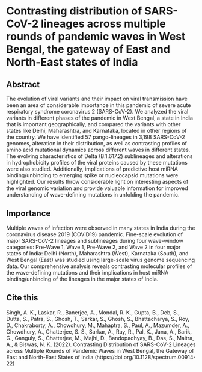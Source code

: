 # Contrasting distribution of SARS-CoV-2 lineages across multiple rounds of pandemic waves in West Bengal, the gateway of East and North-East states of India

## Abstract
The evolution of viral variants and their impact on viral transmission have been an area of considerable importance in this pandemic of severe acute respiratory syndrome coronavirus 2 (SARS-CoV-2). We analyzed the viral variants in different phases of the pandemic in West Bengal, a state in India that is important geographically, and compared the variants with other states like Delhi, Maharashtra, and Karnataka, located in other regions of the country. We have identified 57 pango-lineages in 3,198 SARS-CoV-2 genomes, alteration in their distribution, as well as contrasting profiles of amino acid mutational dynamics across different waves in different states. The evolving characteristics of Delta (B.1.617.2) sublineages and alterations in hydrophobicity profiles of the viral proteins caused by these mutations were also studied. Additionally, implications of predictive host miRNA binding/unbinding to emerging spike or nucleocapsid mutations were highlighted. Our results throw considerable light on interesting aspects of the viral genomic variation and provide valuable information for improved understanding of wave-defining mutations in unfolding the pandemic.

## Importance
Multiple waves of infection were observed in many states in India during the coronavirus disease 2019 (COVID19) pandemic. Fine-scale evolution of major SARS-CoV-2 lineages and sublineages during four wave-window categories: Pre-Wave 1, Wave 1, Pre-Wave 2, and Wave 2 in four major states of India: Delhi (North), Maharashtra (West), Karnataka (South), and West Bengal (East) was studied using large-scale virus genome sequencing data. Our comprehensive analysis reveals contrasting molecular profiles of the wave-defining mutations and their implications in host miRNA binding/unbinding of the lineages in the major states of India.

## Cite this
<link>Singh</link>, A. K., <link>Laskar</link>, R., <link>Banerjee</link>, A., <link>Mondal</link>, R. K., <link>Gupta</link>, B., <link>Deb</link>, S., <link>Dutta</link>, S., <link>Patra</link>, S., <link>Ghosh</link>, T., <link>Sarkar</link>, S., <link>Ghosh</link>, S., <link>Bhattacharya</link>, S., <link>Roy</link>, D., <link>Chakraborty</link>, A., <link>Chowdhury</link>, M., <link>Mahaptra</link>, S., <link>Paul</link>, A., <link>Mazumder</link>, A., <link>Chowdhury</link>, A., <link>Chatterjee</link>, S. S., <link>Sarkar</link>, A., <link>Ray</link>, R., <link>Pal</link>, K., <link>Jana</link>, A., <link>Barik</link>, G., <link>Ganguly</link>, S., <link>Chatterjee</link>, M., <link>Majhi</link>, D., <link>Bandopadhyay</link>, B., <link>Das</link>, S., <link>Maitra</link>, A., & <link>Biswas</link>, N. K. (2022). Contrasting Distribution of SARS-CoV-2 Lineages across Multiple Rounds of Pandemic Waves in West Bengal, the Gateway of East and North-East States of India (https://doi.org/10.1128/spectrum.00914-22)
